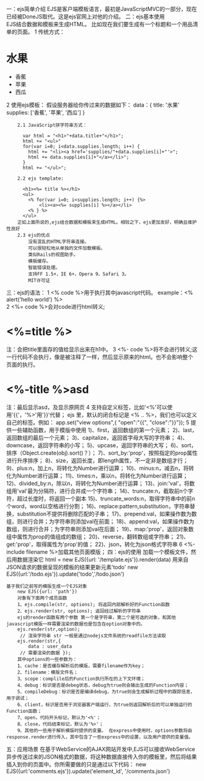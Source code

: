 一：ejs简单介绍
	EJS是客户端模板语言，最初是JavaScriptMVC的一部分，现在已经被DoneJS取代。这是ejs官网上对他的介绍。
二：ejs基本使用	
	EJS结合数据和模板来生成HTML。 比如现在我们要生成有一个标题和一个用品清单的页面。
	1 传统方式：
		<h1>水果</h1>
	    <ul>
	      <li>香蕉</li>
	      <li>苹果</li>
	      <li>西瓜</li>
	    </ul>
	2 使用ejs模板：
		假设服务器给你传过来的数据如下：
	      data：{	title:	'水果'
	          supplies:	['香蕉', '苹果', '西瓜']
	      }
		
		2.1 JavaScript拼字符串方式：
		
	      var html = "<h1>"+data.title+"</h1>";
	      html += "<ul>"
	      for(var i=0; i<data.supplies.length; i++) {
	      	html += "<li><a href='supplies/"+data.supplies[i]+"'>";
	      	html += data.supplies[i]+"</a></li>";
	      }
	      html += "</ul>";
		
		2.2 ejs template:
		
	      <h1><%= title %></h1>
	      <ul>
	        <% for(var i=0; i<supplies.length; i++) {%>
	        	<li><a><%= supplies[i] %></a></li>
	        <% } %>
	      </ul>
		正如上面所说的,ejs结合数据和模板来生成HTML。相较之下，ejs更加友好，明确且维护性良好
		2.3 ejs的优点
			没有混乱的HTML字符串连接。
			可以很轻松地从单独的文件加载模板。
			类似Rails的视图助手。
			模板缓存。
			智能错误处理。
			支持FF 1.5+，IE 6+，Opera 9，Safari 3。
			MIT许可证
三：ejs的语法：
	1 <% code %>用于执行其中javascript代码。
		example：<% alert('hello world') %>	
	2 <%= code %>会对code进行html转义;
		<h1><%=title %></h1>   注：会把title里面存的值给显示出来在h1中。
	3 <%- code %>将不会进行转义;这一行代码不会执行，像是被注释了一样，然后显示原来的html。也不会影响整个页面的执行。
		<h1><%-title %>asd</h1>  注：最后显示asd，及显示原网页
	4  支持自定义标签，比如'<%'可以使用'{{'，'%>'用'}}'代替；
		ejs 里，默认的闭合标记是 <% .. %>，我们也可以定义自己的标签。例如：
		app.set("view options",{ "open":"{{", "close":"}}"});
	5 提供一些辅助函数，用于模版中使用
		1)、first，返回数组的第一个元素；
		2)、last，返回数组的最后一个元素；
		3)、capitalize，返回首字母大写的字符串；
		4)、downcase，返回字符串的小写；
		5)、upcase，返回字符串的大写；
		6)、sort，排序（Object.create(obj).sort()？）；
		7)、sort_by:'prop'，按照指定的prop属性进行升序排序；
		8)、size，返回长度，即length属性，不一定非是数组才行；
		9)、plus:n，加上n，将转化为Number进行运算；
		10)、minus:n，减去n，将转化为Number进行运算；
		11)、times:n，乘以n，将转化为Number进行运算；
		12)、divided_by:n，除以n，将转化为Number进行运算；
		13)、join:'val'，将数组用'val'最为分隔符，进行合并成一个字符串；
		14)、truncate:n，截取前n个字符，超过长度时，将返回一个副本
		15)、truncate_words:n，取得字符串中的前n个word，word以空格进行分割；
		16)、replace:pattern,substitution，字符串替换，substitution不提供将删除匹配的子串；
		17)、prepend:val，如果操作数为数组，则进行合并；为字符串则添加val在前面；
		18)、append:val，如果操作数为数组，则进行合并；为字符串则添加val在后面；
		19)、map:'prop'，返回对象数组中属性为prop的值组成的数组；
		20)、reverse，翻转数组或字符串；
		21)、get:'prop'，取得属性为'prop'的值；
		22)、json，转化为json格式字符串
	6 <%- include filename %>加载其他页面模版；
四：ejs的使用
	加载一个模板文件，然后用数据渲染它
		html = new EJS({url: '/template.ejs'}).render(data)
	用来自JSON请求的数据呈现的模板的结果更新元素'todo'
		new EJS({url:'/todo.ejs'}).update('todo','/todo.json')
	
	基于我们之前写的模版生成一个EJS对象
		new EJS({url: 'path'})
		对象有下面两个成员函数
		1、ejs.compile(str, options); 将返回内部解析好的Function函数
		2、ejs.render(str, options); 返回经过解析的字符串
		ejs的render函数有两个参数 第一个是字符串，第二个是可选的对象，和其他javascript模版一样需要渲染的数据也是包含在option对象中的。
		ejs.render(str,option);  
		 // 渲染字符串 str 一般是通过nodejs文件系统的readfile方法读取 
		ejs.render(str,{  
		 	data : user_data  
		 // 需要渲染的数据 });
		其中options的一些参数为：
		1、cache：是否缓存解析后的模版，需要filename作为key；
		2、filename：模版文件名；
		3、scope：complile后的Function执行所在的上下文环境；
		4、debug：标识是否是debeg状态，debug为true则会输出生成的Function内容；
		5、compileDebug：标识是否是编译debug，为true则会生成解析过程中的跟踪信息，用于调试；
		6、client，标识是否用于浏览器客户端运行，为true则返回解析后的可以单独运行的Function函数；
		7、open，代码开头标记，默认为'<%'；
		8、close，代码结束标记，默认为'%>'；
		9、其他的一些用于解析模版时提供的变量。 在express中使用时，options参数将由response.render进行传入，其中包含了一些express中的设置，以及用户提供的变量值。
五：应用场景
	在基于WebService的AJAX网站开发中,EJS可以接收WebService异步传送过来的JSON格式的数据，将这种数据直接传入你的模板里，然后将结果插入到你的页面中。你所需要做的只是通过以下代码：
	new EJS({url:'comments.ejs'}).update('element_id', '/comments.json')
